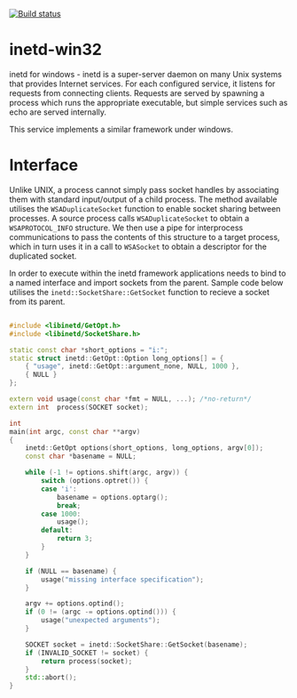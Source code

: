 [![Build status](https://ci.appveyor.com/api/projects/status/6fq5on94pp3i87kj?svg=true&passingText=MSVC%20Passing&failingText=MSVC%20Failing&pendingText=MSVC%20Pending)](https://ci.appveyor.com/project/adamyg/inetd-win32-msvc/)

# inetd-win32

inetd for windows - inetd is a super-server daemon on many Unix systems that provides Internet services. For each configured service, it listens for requests from connecting clients. Requests are served by spawning a process which runs the appropriate executable, but simple services such as echo are served internally.

This service implements a similar framework under windows.

# Interface

Unlike UNIX, a process cannot simply pass socket handles by associating them with standard input/output of a child process. The method available utilises the `WSADuplicateSocket` function to enable socket sharing between processes. A source process calls `WSADuplicateSocket` to obtain a `WSAPROTOCOL_INFO` structure. We then use a pipe for interprocess communications to pass the contents of this structure to a target process, which in turn uses it in a call to `WSASocket` to obtain a descriptor for the duplicated socket.

In order to execute within the inetd framework applications needs to bind to a named interface and import sockets from the parent. 
Sample code below utilises the `inetd::SocketShare::GetSocket` function to recieve a socket from its parent.

```c++

#include <libinetd/GetOpt.h>
#include <libinetd/SocketShare.h>

static const char *short_options = "i:";
static struct inetd::GetOpt::Option long_options[] = {
    { "usage", inetd::GetOpt::argument_none, NULL, 1000 },
    { NULL }
};

extern void usage(const char *fmt = NULL, ...); /*no-return*/
extern int  process(SOCKET socket);

int
main(int argc, const char **argv)
{
    inetd::GetOpt options(short_options, long_options, argv[0]);
    const char *basename = NULL;

    while (-1 != options.shift(argc, argv)) {
        switch (options.optret()) {
        case 'i':
            basename = options.optarg();
            break;
        case 1000:
            usage();
        default:
            return 3;
        }
    }

    if (NULL == basename) {
        usage("missing interface specification");
    }

    argv += options.optind();
    if (0 != (argc -= options.optind())) {
        usage("unexpected arguments");
    }

    SOCKET socket = inetd::SocketShare::GetSocket(basename);
    if (INVALID_SOCKET != socket) {
        return process(socket);
    }
    std::abort();
}

```
